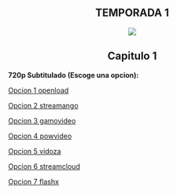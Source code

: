 ## <div align="center">TEMPORADA 1
<div align="center"><img src="https://image.tmdb.org/t/p/w780/gDkFVFppyGFBgBxRn831e8nP7gu.jpg"></div>

## <div align="center">Capitulo 1</center></div>

<b>720p Subtitulado (Escoge una opcion):</b>

<a href="https://openload.co/f/Ui_SnK_l2GM/">Opcion 1 openload</a>

<a href="https://streamango.com/f/sdfqnopselbqmnto/">Opcion 2 streamango</a>

<a href="http://gamovideo.com/mkv5e5gk145d">Opcion 3 gamovideo</a>

<a href="http://powvideo.net/hv1wqqnha9a5">Opcion 4 powvideo</a>

<a href="https://vidoza.net/os3ipos7l82v.html">Opcion 5 vidoza</a>

<a href="http://streamcloud.eu/7j19nsyt8e7z">Opcion 6 streamcloud</a>

<a href="https://www.flashx.tv/i1d0jcewc4mu.html">Opcion 7 flashx</a>
